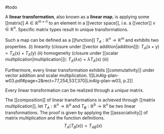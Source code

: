 #todo 

A **linear transformation**, also known as a **linear map**, is applying some [[matrix]] $A \in \mathbb{R}^{m\times n}$ to an element in a [[vector space]], i.e. a [[vector]] $\mathrm{v} \in \mathbb{R}^n$. Specific matrix types result in unique transformations.

Such a map can be defined as a [[function]] $T_{A}:\mathbb{R}^n \to \mathbb{R}^m$ and exhibits two properties.
(i)     linearity (closure under [[vector addition|addition]]): $T_{A}(\mathrm{x}+\mathrm{y}) = T_{A}(\mathrm{x})+T_{A}(\mathrm{y})$
(ii)    homogeneity (closure under [[scalar multiplication|multiplication]]): $T_{A}(\lambda \mathrm{x})=\lambda T_{A}(\mathrm{x})$
(iii)

Furthermore, every linear transformation exhibits [[commutativity]] under vector addition and scalar multiplication.
![[LinAlg-plan-w03.pdf#page=2&rect=77,254,537,370|LinAlg-plan-w03, p.2]]

Every linear transformation can be realized through a *unique* matrix.

The [[composition]] of linear transformations is achieved through [[matrix multiplication]], let $T_{A}:\mathbb{R}^n \to \mathbb{R}^a$ and $T_{B}: \mathbb{R}^b \to \mathbb{R}^n$ be two linear transformations. The proof is given by applying the [[associativity]] of matrix multiplication and the function definitions.
$$
T_{A}(T_{B}(\mathrm{x})) = T_{AB}(x)
$$
